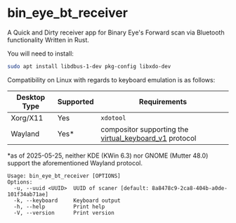 # bin_eye_bt_receiver

A Quick and Dirty receiver app for Binary Eye's Forward scan via Bluetooth functionality Written in Rust.

You will need to install:
```bash
sudo apt install libdbus-1-dev pkg-config libxdo-dev
```

Compatibility on Linux with regards to keyboard emulation is as follows:

| Desktop Type | Supported  | Requirements                                             |
|--------------|------------|----------------------------------------------------------|
| Xorg/X11     | Yes        | `xdotool`                                                |
| Wayland      | Yes\*      | compositor supporting the [virtual_keyboard_v1] protocol |

\*as of 2025-05-25, neither KDE (KWin 6.3) nor GNOME (Mutter 48.0) support the aforementioned Wayland protocol.

```
Usage: bin_eye_bt_receiver [OPTIONS]
Options:
  -u, --uuid <UUID>  UUID of scaner [default: 8a8478c9-2ca8-404b-a0de-101f34ab71ae]
  -k, --keyboard     Keyboard output
  -h, --help         Print help
  -V, --version      Print version
```

[virtual_keyboard_v1]: https://wayland.app/protocols/virtual-keyboard-unstable-v1#compositor-support
